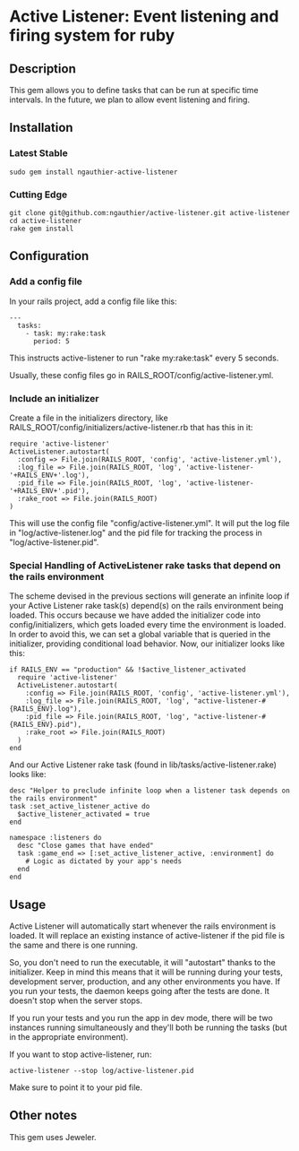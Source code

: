 # Active Listener: Event listening and firing system for ruby

## Description
This gem allows you to define tasks that can be run at specific time intervals. In the future, we plan to allow event listening and firing.

## Installation

### Latest Stable

    sudo gem install ngauthier-active-listener

### Cutting Edge

    git clone git@github.com:ngauthier/active-listener.git active-listener
    cd active-listener
    rake gem install

## Configuration

### Add a config file
In your rails project, add a config file like this:


    ---
      tasks:
        - task: my:rake:task
          period: 5


This instructs active-listener to run "rake my:rake:task" every 5 seconds.

Usually, these config files go in RAILS_ROOT/config/active-listener.yml.

### Include an initializer
Create a file in the initializers directory, like RAILS_ROOT/config/initializers/active-listener.rb that has this in it:

    require 'active-listener'
    ActiveListener.autostart(
      :config => File.join(RAILS_ROOT, 'config', 'active-listener.yml'),
      :log_file => File.join(RAILS_ROOT, 'log', 'active-listener-'+RAILS_ENV+'.log'),
      :pid_file => File.join(RAILS_ROOT, 'log', 'active-listener-'+RAILS_ENV+'.pid'),
      :rake_root => File.join(RAILS_ROOT)
    )

This will use the config file "config/active-listener.yml". It will put the log file in "log/active-listener.log" and the pid file for tracking the process in "log/active-listener.pid".

### Special Handling of ActiveListener rake tasks that depend on the rails environment
The scheme devised in the previous sections will generate an infinite loop if your Active Listener rake task(s) depend(s) on the rails environment being loaded.  This occurs because we have added the initializer code into config/initializers, which gets loaded every time the environment is loaded.  In order to avoid this, we can set a global variable that is queried in the initializer, providing conditional load behavior.  Now, our initializer looks like this:

    if RAILS_ENV == "production" && !$active_listener_activated
      require 'active-listener'
      ActiveListener.autostart(
        :config => File.join(RAILS_ROOT, 'config', 'active-listener.yml'),
        :log_file => File.join(RAILS_ROOT, 'log', "active-listener-#{RAILS_ENV}.log"),
        :pid_file => File.join(RAILS_ROOT, 'log', "active-listener-#{RAILS_ENV}.pid"),
        :rake_root => File.join(RAILS_ROOT)
      )
    end    
    
And our Active Listener rake task (found in lib/tasks/active-listener.rake) looks like:

    desc "Helper to preclude infinite loop when a listener task depends on the rails environment"
    task :set_active_listener_active do
      $active_listener_activated = true
    end

    namespace :listeners do
      desc "Close games that have ended"
      task :game_end => [:set_active_listener_active, :environment] do
        # Logic as dictated by your app's needs
      end
    end

## Usage

Active Listener will automatically start whenever the rails environment is loaded. It will replace an existing instance of active-listener if the pid file is the same and there is one running.

So, you don't need to run the executable, it will "autostart" thanks to the initializer. Keep in mind this means that it will be running during your tests, development server, production, and any other environments you have. If you run your tests, the daemon keeps going after the tests are done. It doesn't stop when the server stops.

If you run your tests and you run the app in dev mode, there will be two instances running simultaneously and they'll both be running the tasks (but in the appropriate environment).

If you want to stop active-listener, run:

    active-listener --stop log/active-listener.pid

Make sure to point it to your pid file.


## Other notes
This gem uses Jeweler.

